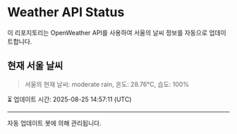 
# Weather API Status

이 리포지토리는 OpenWeather API를 사용하여 서울의 날씨 정보를 자동으로 업데이트합니다.

## 현재 서울 날씨
> 서울의 현재 날씨: moderate rain, 온도: 28.76°C, 습도: 100%

⏳ 업데이트 시간: 2025-08-25 14:57:11 (UTC)

---
자동 업데이트 봇에 의해 관리됩니다.
